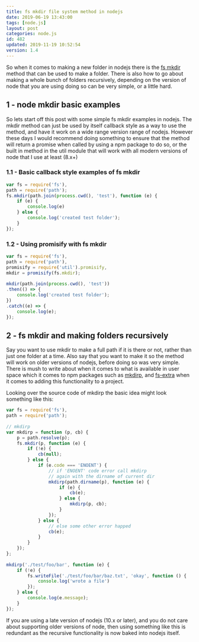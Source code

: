```yaml
---
title: fs mkdir file system method in nodejs
date: 2019-06-19 13:43:00
tags: [node.js]
layout: post
categories: node.js
id: 482
updated: 2019-11-19 10:52:54
version: 1.4
---
```


So when it comes to making a new folder in nodejs there is the [fs mkdir](https://nodejs.org/api/fs.html#fs_fs_mkdir_path_options_callback) method that can be used to make a folder. There is also how to go about making a whole bunch of folders recursively, depending on the version of node that you are using doing so can be very simple, or a little hard.

<!-- more -->

## 1 - node mkdir basic examples

So lets start off this post with some simple fs mkdir examples in nodejs. The mkdir method can just be used by itself callback style as a way to use the method, and have it work on a wide range version range of nodejs. However these days I would recommend doing something to ensure that the method will return a promise when called by using a npm package to do so, or the built in method in the util module that will work with all modern versions of node that I use at least (8.x+)

### 1.1 - Basic callback style examples of fs mkdir

```js
var fs = require('fs'),
path = require('path');
fs.mkdir(path.join(process.cwd(), 'test'), function (e) {
    if (e) {
        console.log(e)
    } else {
        console.log('created test folder');
    }
});
```

### 1.2 - Using promisify with fs mkdir

```js
var fs = require('fs'),
path = require('path'),
promisify = require('util').promisify,
mkdir = promisify(fs.mkdir);
 
mkdir(path.join(process.cwd(), 'test'))
.then(() => {
    console.log('created test folder');
})
.catch((e) => {
    console.log(e);
});
```

## 2 - fs mkdir and making folders recursively

Say you want to use mkdir to make a full path if it is there or not, rather than just one folder at a time. Also say that you want to make it so the method will work on older versions of nodejs, before doing so was very simple. There is mush to write about when it comes to what is available in user space which it comes to npm packages such as [mkdirp](/2017/11/14/nodejs-mkdirp/), and [fs-extra](/2018/01/08/nodejs-fs-extra/) when it comes to adding this functionality to a project.

Looking over the source code of mkdirp the basic idea might look something like this:

```js
var fs = require('fs'),
path = require('path');
 
// mkdirp
var mkdirp = function (p, cb) {
    p = path.resolve(p);
    fs.mkdir(p, function (e) {
        if (!e) {
            cb(null);
        } else {
            if (e.code === 'ENOENT') {
                // if 'ENOENT' code error call mkdirp
                // again with the dirname of current dir
                mkdirp(path.dirname(p), function (e) {
                    if (e) {
                        cb(e);
                    } else {
                        mkdirp(p, cb);
                    }
                });
            } else {
                // else some other error happed
                cb(e);
            }
        }
    });
};
 
mkdirp('./test/foo/bar', function (e) {
    if (!e) {
        fs.writeFile('./test/foo/bar/baz.txt', 'okay', function () {
            console.log('wrote a file')
        });
    } else {
        console.log(e.message);
    }
});
```

If you are using a late version of nodejs (10.x or later), and you do not care about supporting older versions of node, then using something like this is redundant as the recursive functionality is now baked into nodejs itself.